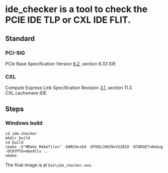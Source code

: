 # ide_checker is a tool to check the PCIE IDE TLP or CXL IDE FLIT.

## Standard

### PCI-SIG
PCIe Base Specification Version [6.2](https://members.pcisig.com/wg/PCI-SIG/document/20590), section 6.33 IDE

### CXL
Compute Express Link Specification Revision [3.1](https://computeexpresslink.org/cxl-specification), section 11.3 CXL.cachemem IDE

## Steps

### Windows build

```
cd ide-checker
mkdir build
cd build
cmake -G"NMake Makefiles" -DARCH=x64 -DTOOLCHAIN=VS2019 -DTARGET=Debug -DCRYPTO=mbedtls ..
nmake
```

The final image is at `bin\ide_checker.exe`.
